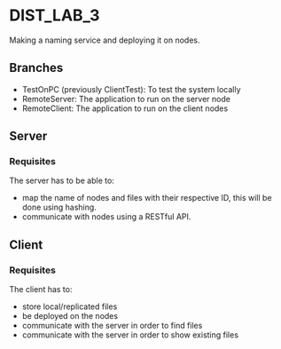 # DIST_LAB_3
Making a naming service and deploying it on nodes.

## Branches
- TestOnPC (previously ClientTest): To test the system locally
- RemoteServer: The application to run on the server node
- RemoteClient: The application to run on the client nodes

## Server
### Requisites
The server has to be able to:
- map the name of nodes and files with their respective ID, this will be done using hashing.
- communicate with nodes using a RESTful API.

## Client
### Requisites
The client has to:
- store local/replicated files
- be deployed on the nodes
- communicate with the server in order to find files
- communicate with the server in order to show existing files
